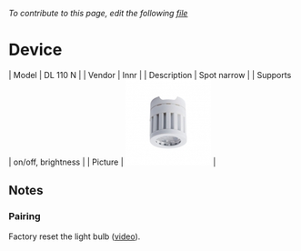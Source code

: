 
*To contribute to this page, edit the following
[file](https://github.com/Koenkk/zigbee2mqtt.io/blob/master/docgen/device_page_notes.js)*

# Device

| Model | DL 110 N  |
| Vendor  | Innr  |
| Description | Spot narrow |
| Supports | on/off, brightness |
| Picture | ![../images/devices/DL-110-N.jpg](../images/devices/DL-110-N.jpg) |

## Notes


### Pairing
Factory reset the light bulb ([video](https://www.youtube.com/watch?v=4zkpZSv84H4)).

